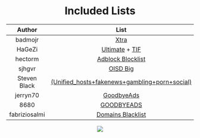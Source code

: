 <div align="center">

# Included Lists

| Author | List | Homepage |
|:---:|:---:|---|
| badmojr | [Xtra](https://raw.githubusercontent.com/badmojr/1Hosts/master/Xtra/adblock.txt) | https://github.com/badmojr/1Hosts |
| HaGeZi | [Ultimate](https://raw.githubusercontent.com/hagezi/dns-blocklists/main/adblock/ultimate.txt) + [TIF](https://raw.githubusercontent.com/hagezi/dns-blocklists/main/adblock/tif.txt) | https://github.com/hagezi/dns-blocklists |
| hectorm | [Adblock Blocklist](https://hblock.molinero.dev/hosts_adblock.txt) | https://hblock.molinero.dev |
| sjhgvr | [OISD Big](https://big.oisd.nl/) | https://oisd.nl/ |
| Steven Black | [(Unified_hosts+fakenews+gambling+porn+social)](https://raw.githubusercontent.com/StevenBlack/hosts/master/alternates/fakenews-gambling-porn-social/hosts) | https://github.com/StevenBlack/hosts |
| jerryn70 | [GoodbyeAds](https://raw.githubusercontent.com/jerryn70/GoodbyeAds/master/Formats/GoodbyeAds-AdBlock-Filter.txt) | https://github.com/jerryn70/GoodbyeAds |
| 8680 | [GOODBYEADS](https://raw.githubusercontent.com/8680/GOODBYEADS/master/dns.txt) | https://github.com/8680/GOODBYEADS |
| fabriziosalmi | [Domains Blacklist](https://github.com/fabriziosalmi/blacklists/releases/download/latest/blacklist.txt) | https://github.com/fabriziosalmi/blacklists |

![](https://github.com/KnightmareVIIVIIXC/bigaioblocklist/assets/114373431/541f5231-a080-4dec-9598-37c5697d1086)

</div>
